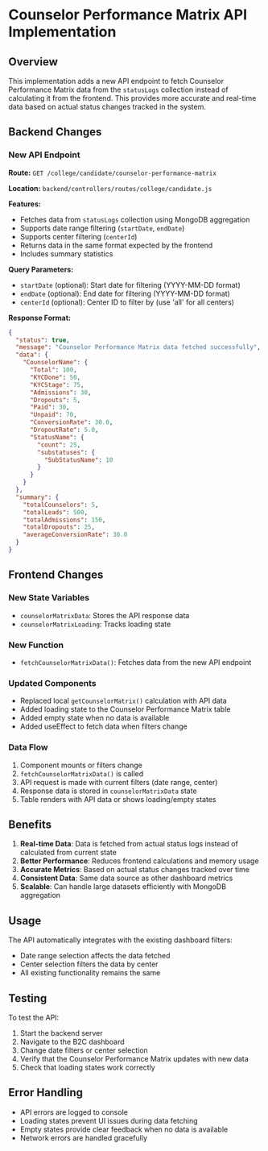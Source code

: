 # Counselor Performance Matrix API Implementation

## Overview
This implementation adds a new API endpoint to fetch Counselor Performance Matrix data from the `statusLogs` collection instead of calculating it from the frontend. This provides more accurate and real-time data based on actual status changes tracked in the system.

## Backend Changes

### New API Endpoint
**Route:** `GET /college/candidate/counselor-performance-matrix`

**Location:** `backend/controllers/routes/college/candidate.js`

**Features:**
- Fetches data from `statusLogs` collection using MongoDB aggregation
- Supports date range filtering (`startDate`, `endDate`)
- Supports center filtering (`centerId`)
- Returns data in the same format expected by the frontend
- Includes summary statistics

**Query Parameters:**
- `startDate` (optional): Start date for filtering (YYYY-MM-DD format)
- `endDate` (optional): End date for filtering (YYYY-MM-DD format)
- `centerId` (optional): Center ID to filter by (use 'all' for all centers)

**Response Format:**
```json
{
  "status": true,
  "message": "Counselor Performance Matrix data fetched successfully",
  "data": {
    "CounselorName": {
      "Total": 100,
      "KYCDone": 50,
      "KYCStage": 75,
      "Admissions": 30,
      "Dropouts": 5,
      "Paid": 30,
      "Unpaid": 70,
      "ConversionRate": 30.0,
      "DropoutRate": 5.0,
      "StatusName": {
        "count": 25,
        "substatuses": {
          "SubStatusName": 10
        }
      }
    }
  },
  "summary": {
    "totalCounselors": 5,
    "totalLeads": 500,
    "totalAdmissions": 150,
    "totalDropouts": 25,
    "averageConversionRate": 30.0
  }
}
```

## Frontend Changes

### New State Variables
- `counselorMatrixData`: Stores the API response data
- `counselorMatrixLoading`: Tracks loading state

### New Function
- `fetchCounselorMatrixData()`: Fetches data from the new API endpoint

### Updated Components
- Replaced local `getCounselorMatrix()` calculation with API data
- Added loading state to the Counselor Performance Matrix table
- Added empty state when no data is available
- Added useEffect to fetch data when filters change

### Data Flow
1. Component mounts or filters change
2. `fetchCounselorMatrixData()` is called
3. API request is made with current filters (date range, center)
4. Response data is stored in `counselorMatrixData` state
5. Table renders with API data or shows loading/empty states

## Benefits

1. **Real-time Data**: Data is fetched from actual status logs instead of calculated from current state
2. **Better Performance**: Reduces frontend calculations and memory usage
3. **Accurate Metrics**: Based on actual status changes tracked over time
4. **Consistent Data**: Same data source as other dashboard metrics
5. **Scalable**: Can handle large datasets efficiently with MongoDB aggregation

## Usage

The API automatically integrates with the existing dashboard filters:
- Date range selection affects the data fetched
- Center selection filters the data by center
- All existing functionality remains the same

## Testing

To test the API:
1. Start the backend server
2. Navigate to the B2C dashboard
3. Change date filters or center selection
4. Verify that the Counselor Performance Matrix updates with new data
5. Check that loading states work correctly

## Error Handling

- API errors are logged to console
- Loading states prevent UI issues during data fetching
- Empty states provide clear feedback when no data is available
- Network errors are handled gracefully

